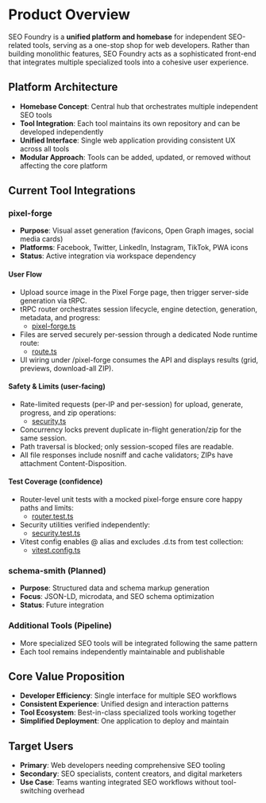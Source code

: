 # Product Overview

SEO Foundry is a **unified platform and homebase** for independent SEO-related tools, serving as a one-stop shop for web developers. Rather than building monolithic features, SEO Foundry acts as a sophisticated front-end that integrates multiple specialized tools into a cohesive user experience.

## Platform Architecture

- **Homebase Concept**: Central hub that orchestrates multiple independent SEO tools
- **Tool Integration**: Each tool maintains its own repository and can be developed independently
- **Unified Interface**: Single web application providing consistent UX across all tools
- **Modular Approach**: Tools can be added, updated, or removed without affecting the core platform

## Current Tool Integrations

### pixel-forge

- **Purpose**: Visual asset generation (favicons, Open Graph images, social media cards)
- **Platforms**: Facebook, Twitter, LinkedIn, Instagram, TikTok, PWA icons
- **Status**: Active integration via workspace dependency

#### User Flow
- Upload source image in the Pixel Forge page, then trigger server-side generation via tRPC.
- tRPC router orchestrates session lifecycle, engine detection, generation, metadata, and progress:
  - [pixel-forge.ts](src/server/api/routers/pixel-forge.ts)
- Files are served securely per-session through a dedicated Node runtime route:
  - [route.ts](src/app/api/pixel-forge/files/[sessionId]/[...filePath]/route.ts)
- UI wiring under /pixel-forge consumes the API and displays results (grid, previews, download-all ZIP).

#### Safety & Limits (user-facing)
- Rate-limited requests (per-IP and per-session) for upload, generate, progress, and zip operations:
  - [security.ts](src/server/lib/security.ts)
- Concurrency locks prevent duplicate in-flight generation/zip for the same session.
- Path traversal is blocked; only session-scoped files are readable.
- All file responses include nosniff and cache validators; ZIPs have attachment Content-Disposition.

#### Test Coverage (confidence)
- Router-level unit tests with a mocked pixel-forge ensure core happy paths and limits:
  - [router.test.ts](tests/pixel-forge/router.test.ts)
- Security utilities verified independently:
  - [security.test.ts](tests/pixel-forge/security.test.ts)
- Vitest config enables @ alias and excludes .d.ts from test collection:
  - [vitest.config.ts](vitest.config.ts)

### schema-smith (Planned)

- **Purpose**: Structured data and schema markup generation
- **Focus**: JSON-LD, microdata, and SEO schema optimization
- **Status**: Future integration

### Additional Tools (Pipeline)

- More specialized SEO tools will be integrated following the same pattern
- Each tool remains independently maintainable and publishable

## Core Value Proposition

- **Developer Efficiency**: Single interface for multiple SEO workflows
- **Consistent Experience**: Unified design and interaction patterns
- **Tool Ecosystem**: Best-in-class specialized tools working together
- **Simplified Deployment**: One application to deploy and maintain

## Target Users

- **Primary**: Web developers needing comprehensive SEO tooling
- **Secondary**: SEO specialists, content creators, and digital marketers
- **Use Case**: Teams wanting integrated SEO workflows without tool-switching overhead
